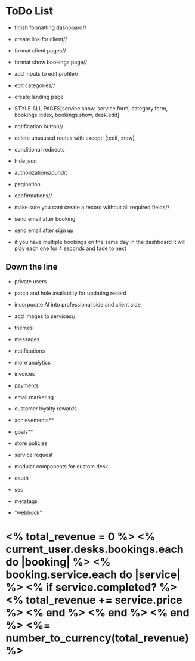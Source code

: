 # ToDo List
- finish formatting dashboard//
- create link for client//
- format client pages//
- format show bookings page//
- add inputs to edit profile//
- edit categories//
- create landing page
- STYLE ALL PAGES[service.show, service.form, category.form, bookings.index, bookings.show, desk.edit]
- notification button//
- delete unusused routes with except: [:edit, :new]
- conditional redirects 
- hide json


- authorizations/pundit
- pagination
- confirmations//
- make sure you cant create a record without all required fields//


- send email after booking
- send email after sign up
- if you have multiple bookings on the same day in the dashboard it will play each one for 4 seconds and fade to next

## Down the line
- private users
- patch and hole availabilty for updating record
- incorporate AI into professional side and client side
- add images to services//
- themes
- messages
- notifications
- more analytics
- invoices
- payments
- email marketing
- customer loyalty rewards
- achievements**
- goals**
- store policies
- service request
- modular components for custom desk

- oauth
- seo
- metatags
- "webhook"


<h1>
  <% total_revenue = 0 %>
    <% current_user.desks.bookings.each do |booking| %>
      <% booking.service.each do |service| %>
        <% if service.completed? %>
          <% total_revenue += service.price %>
        <% end %>
      <% end %>
    <% end %>
  <%= number_to_currency(total_revenue) %> 
</h1>

